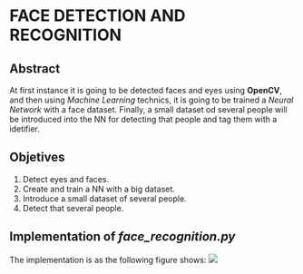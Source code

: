 # FACE DETECTION AND RECOGNITION
## Abstract
At first instance it is going to be detected faces and eyes using **OpenCV**, and then using *Machine Learning* technics, it is going to be trained a *Neural Network* with a face dataset. Finally, a small dataset od several people will be introduced into the NN for detecting that people and tag them with a idetifier.

## Objetives
1. Detect eyes and faces.
2. Create and train a NN with a big dataset.
3. Introduce a small dataset of several people.
4. Detect that several people.

## Implementation of *face_recognition.py*
The implementation is as the following figure shows:
<img src="https://github.com/alrodsa/face_recognition/blob/main/diagrams/face_recognitionv1.0.png">

